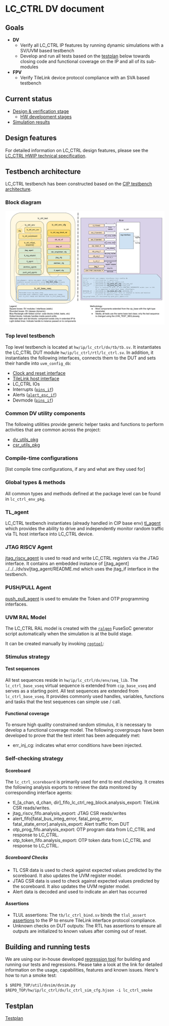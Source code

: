 # LC_CTRL DV document

## Goals
* **DV**
  * Verify all LC_CTRL IP features by running dynamic simulations with a SV/UVM based testbench
  * Develop and run all tests based on the [testplan](#testplan) below towards closing code and functional coverage on the IP and all of its sub-modules
* **FPV**
  * Verify TileLink device protocol compliance with an SVA based testbench

## Current status
* [Design & verification stage](../../../README.md)
  * [HW development stages](../../../../doc/project_governance/development_stages.md)
* [Simulation results](https://reports.opentitan.org/hw/ip/lc_ctrl/dv/latest/report.html)

## Design features
For detailed information on LC_CTRL design features, please see the [LC_CTRL HWIP technical specification](../README.md).

## Testbench architecture
LC_CTRL testbench has been constructed based on the [CIP testbench architecture](../../../dv/sv/cip_lib/README.md).

### Block diagram
![Block diagram](./doc/tb.svg)

### Top level testbench
Top level testbench is located at `hw/ip/lc_ctrl/dv/tb/tb.sv`. It instantiates the LC_CTRL DUT module `hw/ip/lc_ctrl/rtl/lc_ctrl.sv`.
In addition, it instantiates the following interfaces, connects them to the DUT and sets their handle into `uvm_config_db`:
* [Clock and reset interface](../../../dv/sv/common_ifs/README.md)
* [TileLink host interface](../../../dv/sv/tl_agent/README.md)
* LC_CTRL IOs
* Interrupts ([`pins_if`](../../../dv/sv/common_ifs/README.md))
* Alerts ([`alert_esc_if`](../../../dv/sv/alert_esc_agent/README.md))
* Devmode ([`pins_if`](../../../dv/sv/common_ifs/README.md))

### Common DV utility components
The following utilities provide generic helper tasks and functions to perform activities that are common across the project:
* [dv_utils_pkg](../../../dv/sv/dv_utils/README.md)
* [csr_utils_pkg](../../../dv/sv/csr_utils/README.md)

### Compile-time configurations
[list compile time configurations, if any and what are they used for]

### Global types & methods
All common types and methods defined at the package level can be found in
`lc_ctrl_env_pkg`.

### TL_agent
LC_CTRL testbench instantiates (already handled in CIP base env) [tl_agent](../../../dv/sv/tl_agent/README.md)
which provides the ability to drive and independently monitor random traffic via
TL host interface into LC_CTRL device.

### JTAG RISCV Agent
[jtag_riscv_agent](../../../dv/sv/jtag_riscv_agent/README.md) is used to read and write LC_CTRL registers via
the JTAG interface. It contains an embedded instance of [jtag_agent] ../../../dv/sv/jtag_agent/README.md which
uses the jtag_if interface in the testbench.

### PUSH/PULL Agent
[push_pull_agent](../../../dv/sv/push_pull_agent/README.md) is used to emulate the Token and
OTP programming interfaces.

### UVM RAL Model
The LC_CTRL RAL model is created with the [`ralgen`](../../../dv/tools/ralgen/README.md) FuseSoC generator script automatically when the simulation is at the build stage.

It can be created manually by invoking [`regtool`](../../../../util/reggen/doc/setup_and_use.md):


### Stimulus strategy
#### Test sequences
All test sequences reside in `hw/ip/lc_ctrl/dv/env/seq_lib`.
The `lc_ctrl_base_vseq` virtual sequence is extended from `cip_base_vseq` and serves as a starting point.
All test sequences are extended from `lc_ctrl_base_vseq`.
It provides commonly used handles, variables, functions and tasks that the test sequences can simple use / call.


#### Functional coverage
To ensure high quality constrained random stimulus, it is necessary to develop a functional coverage model.
The following covergroups have been developed to prove that the test intent has been adequately met:
*  err_inj_cg: indicates what error conditions have been injected.


### Self-checking strategy
#### Scoreboard
The `lc_ctrl_scoreboard` is primarily used for end to end checking.
It creates the following analysis exports to retrieve the data monitored by corresponding interface agents:
* tl_[a_chan, d_chan, dir]_fifo_lc_ctrl_reg_block.analysis_export: TileLink CSR reads/writes.
* jtag_riscv_fifo.analysis_export: JTAG CSR reads/writes
* alert_fifo[fatal_bus_integ_error, fatal_prog_error, fatal_state_error].analysis_export: Alert traffic from DUT
* otp_prog_fifo.analysis_export:  OTP program data from LC_CTRL and response to LC_CTRL.
* otp_token_fifo.analysis_export:  OTP token data from LC_CTRL and response to LC_CTRL.

##### Scoreboard Checks
* TL CSR data is used to check against expected values predicted by the scoreboard.
It also updates the UVM register model.
* JTAG CSR data is used to check against expected values predicted by the scoreboard.
It also updates the UVM register model.
* Alert data is decoded and used to indicate an alert has occurred

#### Assertions
* TLUL assertions: The `tb/lc_ctrl_bind.sv` binds the `tlul_assert` [assertions](../../tlul/doc/TlulProtocolChecker.md) to the IP to ensure TileLink interface protocol compliance.
* Unknown checks on DUT outputs: The RTL has assertions to ensure all outputs are initialized to known values after coming out of reset.


## Building and running tests
We are using our in-house developed [regression tool](../../../../util/dvsim/README.md) for building and running our tests and regressions.
Please take a look at the link for detailed information on the usage, capabilities, features and known issues.
Here's how to run a smoke test:
```console
$ $REPO_TOP/util/dvsim/dvsim.py $REPO_TOP/hw/ip/lc_ctrl/dv/lc_ctrl_sim_cfg.hjson -i lc_ctrl_smoke
```

## Testplan
[Testplan](../data/lc_ctrl_testplan.hjson)
